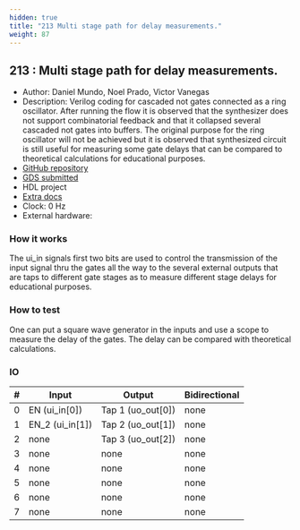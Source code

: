 ```yaml
---
hidden: true
title: "213 Multi stage path for delay measurements."
weight: 87
---
```


## 213 : Multi stage path for delay measurements.

* Author: Daniel Mundo, Noel Prado, Victor Vanegas
* Description: Verilog coding for cascaded not gates connected as a ring oscillator. After running the flow it is observed that the synthesizer does not support combinatorial feedback and that it collapsed several cascaded not gates into buffers. The original purpose for the ring oscillator will not be achieved but it is observed that synthesized circuit is still useful for measuring some gate delays that can be compared to theoretical calculations for educational purposes.
* [GitHub repository](https://github.com/mun19508/tt04-measure_delay)
* [GDS submitted](https://github.com/mun19508/tt04-measure_delay/actions/runs/6075854471)
* HDL project
* [Extra docs]()
* Clock: 0 Hz
* External hardware: 



### How it works

The ui_in signals first two bits are used to control the transmission of the input signal thru the gates all the way to the several external outputs that are taps to different gate stages as to measure different stage delays for educational purposes.


### How to test

One can put a square wave generator in the inputs and use a scope to measure the delay of the gates. The delay can be compared with theoretical calculations.


### IO

| # | Input        | Output       | Bidirectional      |
|---|--------------|--------------| -------------------|
| 0 | EN (ui_in[0])  | Tap 1 (uo_out[0]) | none |
| 1 | EN_2 (ui_in[1])  | Tap 2 (uo_out[1]) | none |
| 2 | none  | Tap 3 (uo_out[2]) | none |
| 3 | none  | none | none |
| 4 | none  | none | none |
| 5 | none  | none | none |
| 6 | none  | none | none |
| 7 | none  | none | none |
